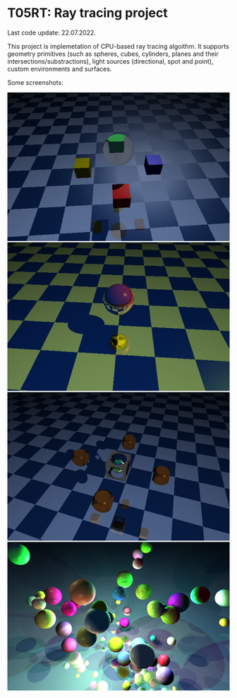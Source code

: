 # T05RT: Ray tracing project
Last code update: 22.07.2022.

This project is implemetation of CPU-based ray tracing algoithm. It supports geometry primitives (such as spheres, cubes, cylinders, planes and their intersections/substractions), light sources (directional, spot and point), custom environments and surfaces.

Some screenshots:

![](screenshot01.png)
![](screenshot02.png)
![](screenshot03.png)
![](screenshot04.png)
